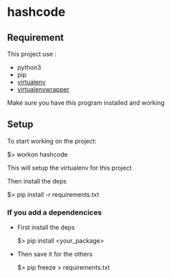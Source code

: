# hashcode

## Requirement

This project use :

* python3
* pip
* [virtualenv](http://docs.python-guide.org/en/latest/dev/virtualenvs/)
* [virtualenvwrapper](http://docs.python-guide.org/en/latest/dev/virtualenvs/)

Make sure you have this program installed and working

## Setup

To start working on the project:

  $> workon hashcode

This will setup the virtualenv for this project

Then install the deps

  $> pip install -r requirements.txt

### If you add a dependencices

* First install the deps


    $> pip install <your_package>




* Then save it for the others


    $> pip freeze > requirements.txt
